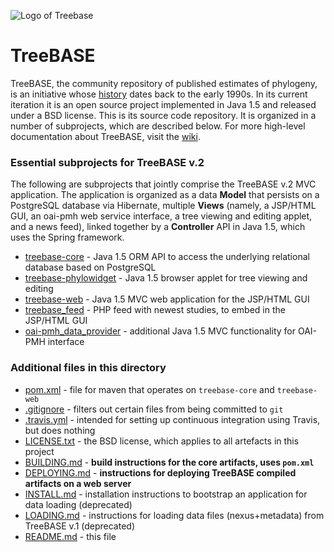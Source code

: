 ![Logo of Treebase](https://treebase.org/treebase-web/images/TreeBASE.png)

TreeBASE
========

TreeBASE, the community repository of published estimates of phylogeny, is an initiative whose 
[history](https://treebase.org/treebase-web/about.html) dates back to the early 1990s. In its current iteration it is an open source 
project implemented in Java 1.5 and released under a BSD license. This is its source code repository. It is organized in a number of 
subprojects, which are described below. For more high-level documentation about TreeBASE, visit the 
[wiki](https://github.com/TreeBASE/treebase/wiki/Documentation).

### Essential subprojects for TreeBASE v.2

The following are subprojects that jointly comprise the TreeBASE v.2 MVC application. The application is organized as a data **Model** 
that persists on a PostgreSQL database via Hibernate, multiple **Views** (namely, a JSP/HTML GUI, an oai-pmh web service interface, a 
tree viewing and editing applet, and a news feed), linked together by a **Controller** API in Java 1.5, which uses the Spring framework.

- [treebase-core](treebase-core) - Java 1.5 ORM API to access the underlying relational database based on PostgreSQL
- [treebase-phylowidget](treebase-phylowidget) - Java 1.5 browser applet for tree viewing and editing
- [treebase-web](treebase-web) - Java 1.5 MVC web application for the JSP/HTML GUI
- [treebase_feed](treebase_feed) - PHP feed with newest studies, to embed in the JSP/HTML GUI
- [oai-pmh_data_provider](oai-pmh_data_provider) - additional Java 1.5 MVC functionality for OAI-PMH interface

### Additional files in this directory

- [pom.xml](pom.xml) - file for maven that operates on `treebase-core` and `treebase-web`
- [.gitignore](.gitignore) - filters out certain files from being committed to `git`
- [.travis.yml](.travis.yml) - intended for setting up continuous integration using Travis, but does nothing
- [LICENSE.txt](LICENSE.txt) - the BSD license, which applies to all artefacts in this project
- [BUILDING.md](BUILDING.md) - **build instructions for the core artifacts, uses `pom.xml`**
- [DEPLOYING.md](DEPLOYING.md) - **instructions for deploying TreeBASE compiled artifacts on a web server**
- [INSTALL.md](INSTALL.md) - installation instructions to bootstrap an application for data loading (deprecated)
- [LOADING.md](LOADING.md) - instructions for loading data files (nexus+metadata) from TreeBASE v.1 (deprecated)
- [README.md](README.md) - this file
